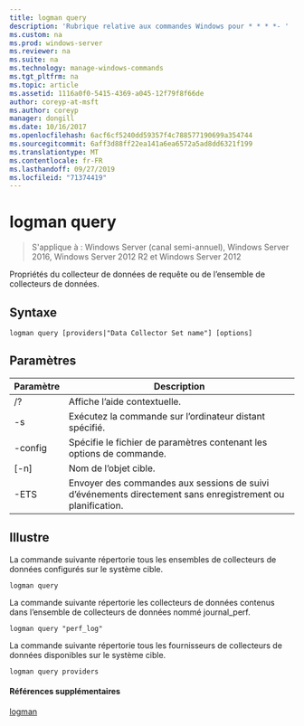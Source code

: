 ```yaml
---
title: logman query
description: 'Rubrique relative aux commandes Windows pour * * * *- '
ms.custom: na
ms.prod: windows-server
ms.reviewer: na
ms.suite: na
ms.technology: manage-windows-commands
ms.tgt_pltfrm: na
ms.topic: article
ms.assetid: 1116a0f0-5415-4369-a045-12f79f8f66de
author: coreyp-at-msft
ms.author: coreyp
manager: dongill
ms.date: 10/16/2017
ms.openlocfilehash: 6acf6cf5240dd59357f4c788577190699a354744
ms.sourcegitcommit: 6aff3d88ff22ea141a6ea6572a5ad8dd6321f199
ms.translationtype: MT
ms.contentlocale: fr-FR
ms.lasthandoff: 09/27/2019
ms.locfileid: "71374419"
---
```

# <a name="logman-query"></a>logman query

>S'applique à : Windows Server (canal semi-annuel), Windows Server 2016, Windows Server 2012 R2 et Windows Server 2012

Propriétés du collecteur de données de requête ou de l’ensemble de collecteurs de données.  

## <a name="syntax"></a>Syntaxe  
```  
logman query [providers|"Data Collector Set name"] [options]  
```  
## <a name="parameters"></a>Paramètres  

|     Paramètre      |                                 Description                                  |
|--------------------|------------------------------------------------------------------------------|
|         /?         |                       Affiche l’aide contextuelle.                       |
| -s <computer name> |            Exécutez la commande sur l’ordinateur distant spécifié.             |
|  -config <value>   |           Spécifie le fichier de paramètres contenant les options de commande.            |
|    [-n] <name>     |                          Nom de l’objet cible.                          |
|        -ETS        | Envoyer des commandes aux sessions de suivi d’événements directement sans enregistrement ou planification. |

## <a name="BKMK_examples"></a>Illustre  
La commande suivante répertorie tous les ensembles de collecteurs de données configurés sur le système cible.  
```  
logman query  
```  
La commande suivante répertorie les collecteurs de données contenus dans l’ensemble de collecteurs de données nommé journal_perf.  
```  
logman query "perf_log"  
```  
La commande suivante répertorie tous les fournisseurs de collecteurs de données disponibles sur le système cible.  
```  
logman query providers  
```  
#### <a name="additional-references"></a>Références supplémentaires  
[logman](logman.md)  
